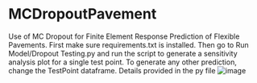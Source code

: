 # MCDropoutPavement
Use of MC Dropout for Finite Element Response Prediction of Flexible Pavements.
First make sure requirements.txt is installed. 
Then go to Run Model/Dropout Testing.py and run the script to generate a sensitivity analysis plot for a single test point. 
To generate any other prediction, change the TestPoint dataframe. Details provided in the py file 
![image](https://user-images.githubusercontent.com/45702242/132104951-ed134b8d-931e-4b77-89ad-03b62e8be76d.png)
